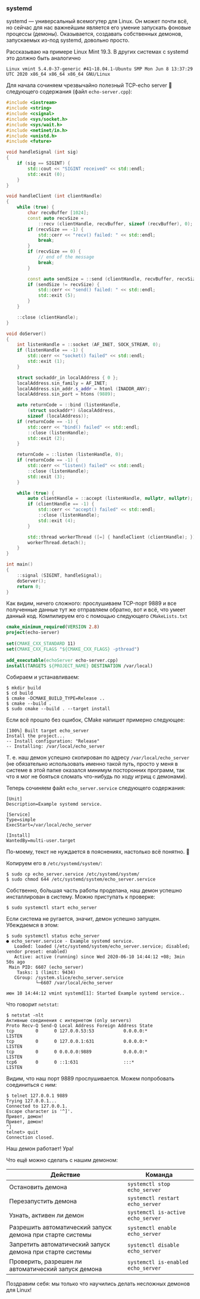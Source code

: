 ### systemd

systemd — универсальный всемогутер для Linux. Он может почти всё, но сейчас для нас важнейшим является его умение запускать фоновые процессы (демоны). Оказывается, создавать собственных демонов, запускаемых из-под systemd, довольно просто.

Рассказываю на примере Linux Mint 19.3. В других системах с systemd это должно быть аналогично

```
Linux vmint 5.4.0-37-generic #41~18.04.1-Ubuntu SMP Mon Jun 8 13:37:29 UTC 2020 x86_64 x86_64 x86_64 GNU/Linux
```

Для начала сочиняем чрезвычайно полезный TCP-echo server 🙂 следующего содержания (файл `echo-server.cpp`):

```c++
#include <iostream>
#include <string>
#include <csignal>
#include <sys/socket.h>
#include <sys/wait.h>
#include <netinet/in.h>
#include <unistd.h>
#include <future>

void handleSignal (int sig)
{
    if (sig == SIGINT) {
        std::cout << "SIGINT received" << std::endl;
        std::exit (0);
    }
}

void handleClient (int clientHandle)
{
    while (true) {
        char recvBuffer [1024];
        const auto recvSize =
            ::recv (clientHandle, recvBuffer, sizeof (recvBuffer), 0);
        if (recvSize == -1) {
            std::cerr << "recv() failed: " << std::endl;
            break;
        }
        if (recvSize == 0) {
            // end of the message
            break;
        }

        const auto sendSize = ::send (clientHandle, recvBuffer, recvSize, 0);
        if (sendSize != recvSize) {
            std::cerr << "send() failed: " << std::endl;
            std::exit (5);
        }
    }

    ::close (clientHandle);
}

void doServer()
{
    int listenHandle = ::socket (AF_INET, SOCK_STREAM, 0);
    if (listenHandle == -1) {
        std::cerr << "socket() failed" << std::endl;
        std::exit (1);
    }

    struct sockaddr_in localAddress { 0 };
    localAddress.sin_family = AF_INET;
    localAddress.sin_addr.s_addr = htonl (INADDR_ANY);
    localAddress.sin_port = htons (9889);

    auto returnCode = ::bind (listenHandle,
        (struct sockaddr*) &localAddress,
        sizeof (localAddress));
    if (returnCode == -1) {
        std::cerr << "bind() failed" << std::endl;
        ::close (listenHandle);
        std::exit (2);
    }

    returnCode = ::listen (listenHandle, 0);
    if (returnCode == -1) {
        std::cerr << "listen() failed" << std::endl;
        ::close (listenHandle);
        std::exit (3);
    }

    while (true) {
        auto clientHandle = ::accept (listenHandle, nullptr, nullptr);
        if (clientHandle == -1) {
            std::cerr << "accept() failed" << std::endl;
            ::close (listenHandle);
            std::exit (4);
        }

        std::thread workerThread ([=] { handleClient (clientHandle); });
        workerThread.detach();
    }
}

int main()
{
    ::signal (SIGINT, handleSignal);
    doServer();
    return 0;
}
```

Как видим, ничего сложного: прослушиваем TCP-порт 9889 и все полученные данные тут же отправляем обратно, вот и всё, что умеет данный код. Компилируем его с помощью следующего `CMakeLists.txt`

```cmake
cmake_minimum_required(VERSION 2.8)
project(echo-server)
 
set(CMAKE_CXX_STANDARD 11)
set(CMAKE_CXX_FLAGS "${CMAKE_CXX_FLAGS} -pthread")
 
add_executable(echoServer echo-server.cpp)
install(TARGETS ${PROJECT_NAME} DESTINATION /var/local)
```

Собираем и устанавливаем:

```
$ mkdir build
$ cd build
$ cmake -DCMAKE_BUILD_TYPE=Release ..
$ cmake --build .
$ sudo cmake --build . --target install
```

Если всё прошло без ошибок, CMake напишет примерно следующее:

```
[100%] Built target echo_server
Install the project...
-- Install configuration: "Release"
-- Installing: /var/local/echo_server
```

Т. е. наш демон успешно скопирован по адресу `/var/local/echo_server` (не обязательно использовать именно такой путь, просто у меня в системе в этой папке оказался минимум посторонних программ, так что я мог не бояться сломать что-нибудь по ходу игрищ с демонами).

Теперь сочиняем файл `echo_server.service` следующего содержания:

```
[Unit]
Description=Example systemd service.
 
[Service]
Type=simple
ExecStart=/var/local/echo_server
 
[Install]
WantedBy=multi-user.target
```

По-моему, текст не нуждается в пояснениях, настолько всё понятно. 🙂

Копируем его в `/etc/systemd/system/`:

```
$ sudo cp echo_server.service /etc/systemd/system/
$ sudo chmod 644 /etc/systemd/system/echo_server.service
```

Собственно, бо́льшая часть работы проделана, наш демон успешно инсталлирован в систему. Можно приступать к проверке:

```
$ sudo systemctl start echo_server
```

Если система не ругается, значит, демон успешно запущен. Убеждаемся в этом:

```
$ sudo systemctl status echo_server
● echo_server.service - Example systemd service.
   Loaded: loaded (/etc/systemd/system/echo_server.service; disabled; vendor preset: enabled)
   Active: active (running) since Wed 2020-06-10 14:44:12 +08; 3min 50s ago
 Main PID: 6607 (echo_server)
    Tasks: 1 (limit: 9434)
   CGroup: /system.slice/echo_server.service
           └─6607 /var/local/echo_server
 
июн 10 14:44:12 vmint systemd[1]: Started Example systemd service..
```

Что говорит `netstat`:

```
$ netstat -nlt
Активные соединения с интернетом (only servers)
Proto Recv-Q Send-Q Local Address Foreign Address State      
tcp        0      0 127.0.0.53:53           0.0.0.0:*               LISTEN     
tcp        0      0 127.0.0.1:631           0.0.0.0:*               LISTEN     
tcp        0      0 0.0.0.0:9889            0.0.0.0:*               LISTEN     
tcp6       0      0 ::1:631                 :::*                    LISTEN  
```

Видим, что наш порт 9889 прослушивается. Можем попробовать соединиться с ним:

```
$ telnet 127.0.0.1 9889
Trying 127.0.0.1...
Connected to 127.0.0.1.
Escape character is '^]'.
Привет, демон!
Привет, демон!
^]
telnet> quit
Connection closed.
```

Наш демон работает! Ура!

Что ещё можно сделать с нашим демоном:

 Действие | Команда
----------|--------
Остановить демона | `systemctl stop echo_server`
Перезапустить демона | `systemctl restart echo_server`
Узнать, активен ли демон | `systemctl is-active echo_server`
Разрешить автоматический запуск демона при старте системы | `systemctl enable echo_server`
Запретить автоматический запуск демона при старте системы | `systemctl disable echo_server`
Проверить, разрешен ли автоматический запуск демона | `systemctl is-enabled echo_server`
 
Поздравим себя: мы только что научились делать несложных демонов для Linux!